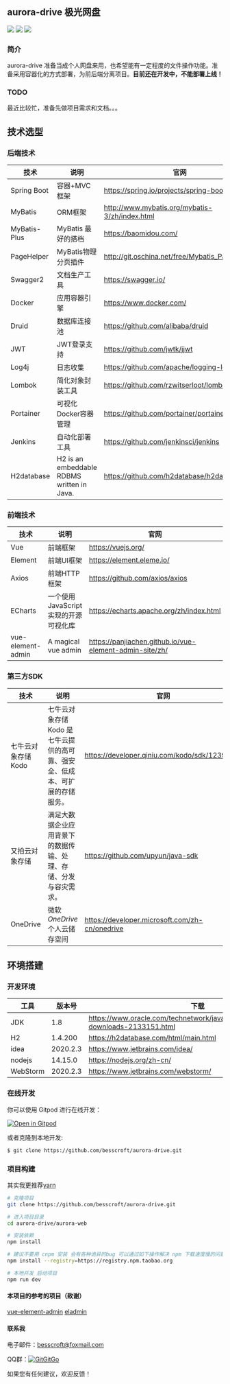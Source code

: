 ## aurora-drive	极光网盘

[![](https://img.shields.io/badge/%E5%BC%80%E5%8F%91%E8%BF%9B%E5%BA%A6-%E5%BC%80%E5%8F%91%E4%B8%AD-brightgreen?style=flat-square)]() [![](https://img.shields.io/badge/license-MIT-green?style=flat-square)](https://github.com/besscroft/SpringCloud-mall/blob/master/LICENSE) [![](https://img.shields.io/badge/release-v0.0.1-orange?style=flat-square)]()

### 简介

aurora-drive 准备当成个人网盘来用，也希望能有一定程度的文件操作功能。准备采用容器化的方式部署，为前后端分离项目。**目前还在开发中，不能部署上线！**

### TODO

最近比较忙，准备先做项目需求和文档。。。

## 技术选型

### 后端技术

| 技术        | 说明                                       | 官网                                           |
| ----------- | ------------------------------------------ | ---------------------------------------------- |
| Spring Boot | 容器+MVC框架                               | https://spring.io/projects/spring-boot         |
| MyBatis     | ORM框架                                    | http://www.mybatis.org/mybatis-3/zh/index.html |
| MyBatis-Plus   | MyBatis 最好的搭档                                 | https://baomidou.com/ |
| PageHelper  | MyBatis物理分页插件                        | http://git.oschina.net/free/Mybatis_PageHelper |
| Swagger2    | 文档生产工具                               | https://swagger.io/                            |
| Docker      | 应用容器引擎                               | https://www.docker.com/                        |
| Druid       | 数据库连接池                               | https://github.com/alibaba/druid               |
| JWT         | JWT登录支持                                | https://github.com/jwtk/jjwt                   |
| Log4j       | 日志收集                                   | https://github.com/apache/logging-log4j2       |
| Lombok      | 简化对象封装工具                           | https://github.com/rzwitserloot/lombok         |
| Portainer   | 可视化Docker容器管理                       | https://github.com/portainer/portainer         |
| Jenkins     | 自动化部署工具                             | https://github.com/jenkinsci/jenkins           |
| H2database  | H2 is an embeddable RDBMS written in Java. | https://github.com/h2database/h2database       |

### 前端技术

| 技术     | 说明                  | 官网                           |
| -------- | --------------------- | ------------------------------ |
| Vue      | 前端框架              | https://vuejs.org/             |
| Element  | 前端UI框架            | https://element.eleme.io/      |
| Axios    | 前端HTTP框架          | https://github.com/axios/axios |
| ECharts           | 一个使用 JavaScript 实现的开源可视化库 | https://echarts.apache.org/zh/index.html                |
| vue-element-admin | A magical vue admin                    | https://panjiachen.github.io/vue-element-admin-site/zh/ |

### 第三方SDK

| 技术                | 说明                                                         | 官网                                           |
| ------------------- | ------------------------------------------------------------ | ---------------------------------------------- |
| 七牛云对象存储 Kodo | 七牛云对象存储 Kodo 是七牛云提供的高可靠、强安全、低成本、可扩展的存储服务。 | https://developer.qiniu.com/kodo/sdk/1239/java |
| 又拍云对象存储      | 满足大数据企业应用背景下的数据传输、处理、存储、分发与容灾需求。 | https://github.com/upyun/java-sdk              |
| OneDrive            | 微软*OneDrive*个人云储存空间                                 | https://developer.microsoft.com/zh-cn/onedrive |

## 环境搭建

### 开发环境

| 工具          | 版本号  | 下载                                                         |
| ------------- | ------- | ------------------------------------------------------------ |
| JDK           | 1.8     | https://www.oracle.com/technetwork/java/javase/downloads/jdk8-downloads-2133151.html |
| H2            | 1.4.200 | https://h2database.com/html/main.html                        |
| idea         | 2020.2.3   | https://www.jetbrains.com/idea/     |
| nodejs   | 14.15.0  | https://nodejs.org/zh-cn/             |
| WebStorm | 2020.2.3 | https://www.jetbrains.com/webstorm/   |

### 在线开发

你可以使用 Gitpod 进行在线开发：

<p><a href="https://gitpod.io/#https://github.com/besscroft/aurora-drive" rel="nofollow"><img src="https://camo.githubusercontent.com/1eb1ddfea6092593649f0117f7262ffa8fbd3017/68747470733a2f2f676974706f642e696f2f627574746f6e2f6f70656e2d696e2d676974706f642e737667" alt="Open in Gitpod" data-canonical-src="https://gitpod.io/button/open-in-gitpod.svg" style="max-width:100%;"></a></p>

或者克隆到本地开发:

```
$ git clone https://github.com/besscroft/aurora-drive.git
```
### 项目构建

其实我更推荐[yarn](https://github.com/yarnpkg/yarn)

```bash
# 克隆项目
git clone https://github.com/besscroft/aurora-drive.git

# 进入项目目录
cd aurora-drive/aurora-web

# 安装依赖
npm install

# 建议不要用 cnpm 安装 会有各种诡异的bug 可以通过如下操作解决 npm 下载速度慢的问题
npm install --registry=https://registry.npm.taobao.org

# 本地开发 启动项目
npm run dev
```

#### 本项目的参考的项目（致谢）

[vue-element-admin](https://github.com/PanJiaChen/vue-element-admin)
[eladmin](https://github.com/elunez/eladmin)

#### 联系我

电子邮件：besscroft@foxmail.com

QQ群：<a target="_blank" href="https://qm.qq.com/cgi-bin/qm/qr?k=QGRHYDL2XE46mQMgl54WtIUl5pSuHVKP&jump_from=webapi"><img border="0" src="http://pub.idqqimg.com/wpa/images/group.png" alt="GitGitGo" title="GitGitGo"></a>

如果您有任何建议，欢迎反馈！